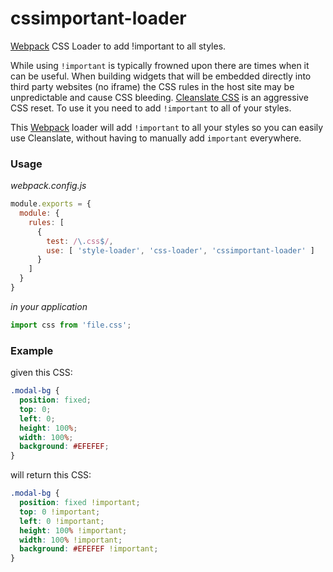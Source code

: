# cssimportant-loader
[Webpack](https://webpack.github.io/docs/) CSS Loader to add !important to all styles.

While using `!important` is typically frowned upon there are times when it can be useful. When building widgets that will be embedded directly into third party websites (no iframe) the CSS rules in the host site may be unpredictable and cause CSS bleeding. [Cleanslate CSS](http://cleanslatecss.com/) is an aggressive CSS reset. To use it you need to add `!important` to all of your styles.

This [Webpack](https://webpack.github.io/docs/) loader will add `!important` to all your styles so you can easily use Cleanslate, without having to manually add `important` everywhere.

### Usage

*webpack.config.js*

```js
module.exports = {
  module: {
    rules: [
      {
        test: /\.css$/,
        use: [ 'style-loader', 'css-loader', 'cssimportant-loader' ]
      }
    ]
  }
}
```

*in your application*

```js
import css from 'file.css';
```
### Example

given this CSS:

```css
.modal-bg {
  position: fixed;
  top: 0;
  left: 0;
  height: 100%;
  width: 100%;
  background: #EFEFEF;
}
```

will return this CSS:

```css
.modal-bg {
  position: fixed !important;
  top: 0 !important;
  left: 0 !important;
  height: 100% !important;
  width: 100% !important;
  background: #EFEFEF !important;
}
```
